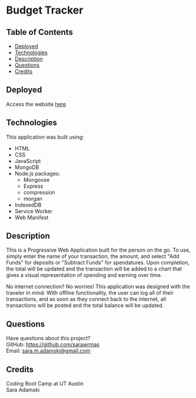 # Budget Tracker

## Table of Contents
* [Deployed](#deployed)
* [Technologies](#technologies)
* [Description](#description)
* [Questions](#questions)
* [Credits](#credits)

## Deployed
Access the website [here](https://stark-basin-83721.herokuapp.com/)

## Technologies
This application was built using:
* HTML
* CSS
* JavaScript
* MongoDB
* Node.js packages:
  * Mongoose
  * Express
  * compression
  * morgan
* IndexedDB
* Service Worker
* Web Manifest

## Description
This is a Progressive Web Application built for the person on the go. To use, simply enter the name of your transaction, the amount, and select "Add Funds" for deposits or "Subtract Funds" for spendatures. Upon completion, the total will be updated and the transaction will be added to a chart that gives a visual representation of spending and earning over time.

No internet connection? No worries! This application was designed with the traveler in mind. With offline functionality, the user can log all of their transactions, and as soon as they connect back to the internet, all transactions will be posted and the total balance will be updated.

## Questions
Have questions about this project?  
GitHub: https://github.com/sarawrmas  
Email: sara.m.adamski@gmail.com

## Credits
Coding Boot Camp at UT Austin  
Sara Adamski